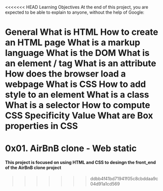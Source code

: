 <<<<<<< HEAD
Learning Objectives
At the end of this project, you are expected to be able to explain to anyone, without the help of Google:

General
What is HTML
How to create an HTML page
What is a markup language
What is the DOM
What is an element / tag
What is an attribute
How does the browser load a webpage
What is CSS
How to add style to an element
What is a class
What is a selector
How to compute CSS Specificity Value
What are Box properties in CSS
=======
# 0x01. AirBnB clone - Web static

#### This project is focused on using HTML and CSS to desingn the front_end of the AirBnB clone project
>>>>>>> ddbb4f41bd71941f05c8cbddaa9c04d91a1cd569
